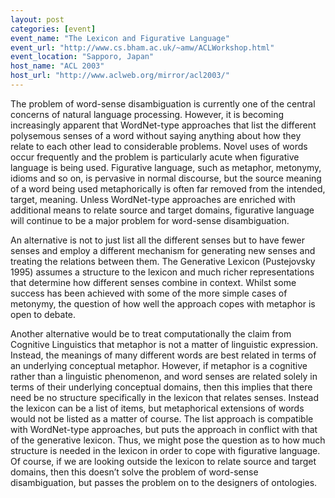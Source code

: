 ```yaml
---
layout: post
categories: [event]
event_name: "The Lexicon and Figurative Language"
event_url: "http://www.cs.bham.ac.uk/~amw/ACLWorkshop.html"
event_location: "Sapporo, Japan"
host_name: "ACL 2003"
host_url: "http://www.aclweb.org/mirror/acl2003/"
---
```

The problem of word-sense disambiguation is currently one of the central concerns of natural language processing. However, it is becoming increasingly apparent that WordNet-type approaches that list the different polysemous senses of a word without saying anything about how they relate to each other lead to considerable problems. Novel uses of words occur frequently and the problem is particularly acute when figurative language is being used. Figurative language, such as metaphor, metonymy, idioms and so on, is pervasive in normal discourse, but the source meaning of a word being used metaphorically is often far removed from the intended, target, meaning. Unless WordNet-type approaches are enriched with additional means
to relate source and target domains, figurative language will continue to be a major problem for word-sense disambiguation.

An alternative is not to just list all the different senses but to have fewer senses and employ a different mechanism for generating new senses and treating the relations between them. The Generative Lexicon (Pustejovsky 1995) assumes a structure to the lexicon and much richer
representations that determine how different senses combine in context. Whilst some success has been achieved with some of the more simple cases of metonymy, the question of how well the approach copes with metaphor is open to debate.

Another alternative would be to treat computationally the claim from Cognitive Linguistics that metaphor is not a matter of linguistic expression. Instead, the meanings of many different words are best related in terms of an underlying conceptual metaphor. However, if metaphor
is a cognitive rather than a linguistic phenomenon, and word senses are related solely in terms of their underlying conceptual domains, then this implies that there need be no structure specifically in the lexicon that relates senses. Instead the lexicon can be a list of items, but metaphorical extensions of words would not be listed as a matter of course. The list approach is compatible with WordNet-type approaches, but puts the approach in conflict with that of the generative lexicon. Thus, we might pose the question as to how much structure is needed in the lexicon in order to cope with figurative language. Of course, if we are looking outside the lexicon to relate source and target domains, then this doesn’t solve the problem of word-sense disambiguation, but passes the problem on to the designers of ontologies.